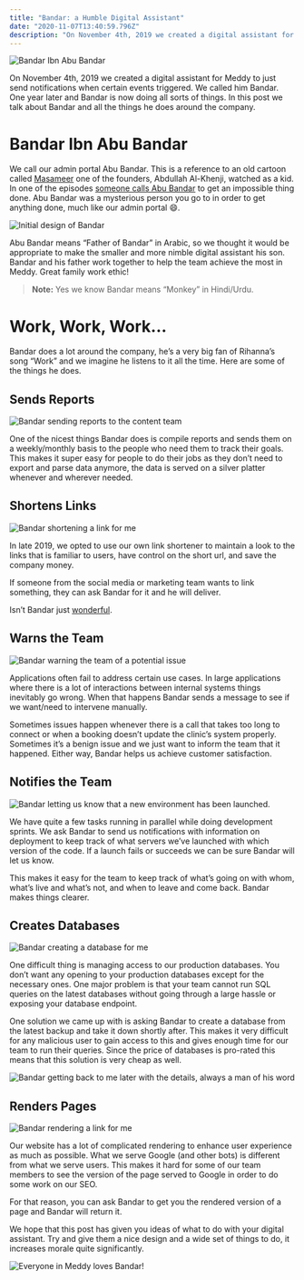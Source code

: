 ```yaml
---
title: "Bandar: a Humble Digital Assistant"
date: "2020-11-07T13:40:59.796Z"
description: "On November 4th, 2019 we created a digital assistant for Meddy to just send notifications when certain events triggered. We called him Bandar. One year later and Bandar is now doing all sorts of…"
---
```

![Bandar Ibn Abu Bandar](./1*4O1R6hCdmnwVvBS1l10Q8g.png)

On November 4th, 2019 we created a digital assistant for Meddy to just send notifications when certain events triggered. We called him Bandar. One year later and Bandar is now doing all sorts of things. In this post we talk about Bandar and all the things he does around the company.

Bandar Ibn Abu Bandar
=====================

We call our admin portal Abu Bandar. This is a reference to an old cartoon called [Masameer](https://www.imdb.com/title/tt6298258/) one of the founders, Abdullah Al-Khenji, watched as a kid. In one of the episodes [someone calls Abu Bandar](https://www.youtube.com/watch?v=KkZ9iwOktQI&feature=youtu.be&t=92) to get an impossible thing done. Abu Bandar was a mysterious person you go to in order to get anything done, much like our admin portal 😄.

![Initial design of Bandar](./1*6_aLZjRN1j5mxgna6SKofA.png)

Abu Bandar means “Father of Bandar” in Arabic, so we thought it would be appropriate to make the smaller and more nimble digital assistant his son. Bandar and his father work together to help the team achieve the most in Meddy. Great family work ethic!

> **Note:** Yes we know Bandar means “Monkey” in Hindi/Urdu.

Work, Work, Work…
=================

Bandar does a lot around the company, he’s a very big fan of Rihanna’s song “Work” and we imagine he listens to it all the time. Here are some of the things he does.

Sends Reports
-------------

![Bandar sending reports to the content team](./1*iZys7VzWbv62iZb3Ua9DTg.png)

One of the nicest things Bandar does is compile reports and sends them on a weekly/monthly basis to the people who need them to track their goals. This makes it super easy for people to do their jobs as they don’t need to export and parse data anymore, the data is served on a silver platter whenever and wherever needed.

Shortens Links
--------------

![Bandar shortening a link for me](./1*WIFIpNq-kSUmHjatoJbzXw.png)

In late 2019, we opted to use our own link shortener to maintain a look to the links that is familiar to users, have control on the short url, and save the company money.

If someone from the social media or marketing team wants to link something, they can ask Bandar for it and he will deliver.

Isn’t Bandar just [wonderful](https://mddy.me/Pf3wRf).

Warns the Team
--------------

![Bandar warning the team of a potential issue](./1*0pLuHG7z1cbW-A33efLWXQ.png)

Applications often fail to address certain use cases. In large applications where there is a lot of interactions between internal systems things inevitably go wrong. When that happens Bandar sends a message to see if we want/need to intervene manually.

Sometimes issues happen whenever there is a call that takes too long to connect or when a booking doesn’t update the clinic’s system properly. Sometimes it’s a benign issue and we just want to inform the team that it happened. Either way, Bandar helps us achieve customer satisfaction.

Notifies the Team
-----------------

![Bandar letting us know that a new environment has been launched.](./1*9Y5_XcYHi6MTXpTGc1UjZw.png)

We have quite a few tasks running in parallel while doing development sprints. We ask Bandar to send us notifications with information on deployment to keep track of what servers we’ve launched with which version of the code. If a launch fails or succeeds we can be sure Bandar will let us know.

This makes it easy for the team to keep track of what’s going on with whom, what’s live and what’s not, and when to leave and come back. Bandar makes things clearer.

Creates Databases
-----------------

![Bandar creating a database for me](./1*xb4PWCrQZ08Yox-Hh4129Q.png)

One difficult thing is managing access to our production databases. You don’t want any opening to your production databases except for the necessary ones. One major problem is that your team cannot run SQL queries on the latest databases without going through a large hassle or exposing your database endpoint.

One solution we came up with is asking Bandar to create a database from the latest backup and take it down shortly after. This makes it very difficult for any malicious user to gain access to this and gives enough time for our team to run their queries. Since the price of databases is pro-rated this means that this solution is very cheap as well.

![Bandar getting back to me later with the details, always a man of his word](./1*YgE5TlGkg5hV-jZLySnxKQ.png)

Renders Pages
-------------

![Bandar rendering a link for me](./1*psNPNcwWIiiXPcG3GMm51g.png)

Our website has a lot of complicated rendering to enhance user experience as much as possible. What we serve Google (and other bots) is different from what we serve users. This makes it hard for some of our team members to see the version of the page served to Google in order to do some work on our SEO.

For that reason, you can ask Bandar to get you the rendered version of a page and Bandar will return it.

We hope that this post has given you ideas of what to do with your digital assistant. Try and give them a nice design and a wide set of things to do, it increases morale quite significantly.

![Everyone in Meddy loves Bandar!](./1*BUiseCrAPA61CxsxZTYvgA.png)